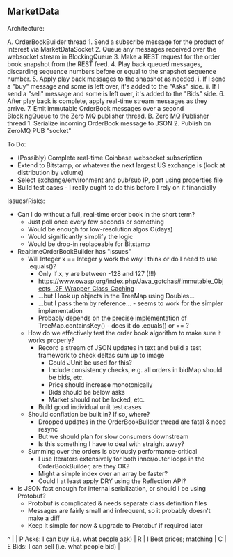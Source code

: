 MarketData
----------

Architecture:

A. OrderBookBuilder thread
	1. Send a subscribe message for the product of interest via MarketDataSocket
	2. Queue any messages received over the websocket stream in BlockingQueue
	3. Make a REST request for the order book snapshot from the REST feed.
	4. Play back queued messages, discarding sequence numbers before or equal to the snapshot sequence number.
	5. Apply play back messages to the snapshot as needed.
		i. If I send a "buy" message and some is left over, it's added to the "Asks" side.
		ii. If I send a "sell" message and some is left over, it's added to the "Bids" side.
	6. After play back is complete, apply real-time stream messages as they arrive.
	7. Emit immutable OrderBook messages over a second BlockingQueue to the Zero MQ publisher thread.
B. Zero MQ Publisher thread
	1. Serialize incoming OrderBook message to JSON
	2. Publish on ZeroMQ PUB "socket"

To Do:

* (Possibly) Complete real-time Coinbase websocket subscription
* Extend to Bitstamp, or whatever the next largest US exchange is (look at distribution by volume)
* Select exchange/environment and pub/sub IP, port using properties file
* Build test cases - I really ought to do this before I rely on it financially

Issues/Risks:

* Can I do without a full, real-time order book in the short term?
	* Just poll once every few seconds or something
	* Would be enough for low-resolution algos O(days)
	* Would significantly simplify the logic
	* Would be drop-in replaceable for Bitstamp
* RealtimeOrderBookBuilder has "issues"
	* Will Integer x == Integer y work the way I think or do I need to use .equals()?
		* Only if x, y are between -128 and 127 (!!!)
		* https://www.owasp.org/index.php/Java_gotchas#Immutable_Objects_.2F_Wrapper_Class_Caching
		* ...but I look up objects in the TreeMap using Doubles...
		* ...but I pass them by reference... - seems to work for the simpler implementation
		* Probably depends on the precise implementation of TreeMap.containsKey() - does it do .equals() or == ?
	* How do we effectively test the order book algorithm to make sure it works properly?
		* Record a stream of JSON updates in text and build a test framework to check deltas sum up to image
			* Could JUnit be used for this?
			* Include consistency checks, e.g. all orders in bidMap should be bids, etc.
			* Price should increase monotonically
			* Bids should be below asks
			* Market should not be locked, etc.
		* Build good individual unit test cases
	* Should conflation be built in?  If so, where?
		* Dropped updates in the OrderBookBuilder thread are fatal & need resync
		* But we should plan for slow consumers downstream
		* Is this something I have to deal with straight away?
	* Summing over the orders is obviously performance-critical
		* I use Iterators extensively for both inner/outer loops in the OrderBookBuilder, are they OK?
		* Might a simple index over an array be faster?
		* Could I at least apply DRY using the Reflection API?
* Is JSON fast enough for internal serialization, or should I be using Protobuf?
	* Protobuf is complicated & needs separate class definition files
	* Messages are fairly small and infrequent, so it probably doesn't make a diff
	* Keep it simple for now & upgrade to Protobuf if required later

^
|
| P 	Asks: I can buy (i.e. what people ask)
| R	
| I		Best prices; matching
| C	
| E 	Bids: I can sell (i.e. what people bid)
|
